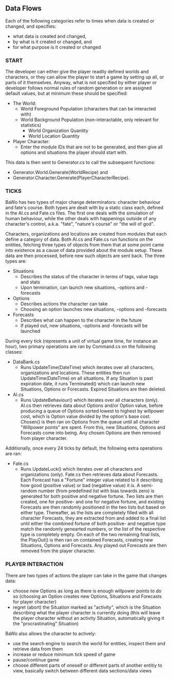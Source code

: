 ﻿##	Data Flows
Each of the following categories refer to times
when data is created or changed, and specifies: 
* what data is created and changed,
* by what is it created or changed, and
* for what purpose is it created or changed

### START
The developer can either give the player readily defined worlds and characters, or
they can allow the player to start a game by setting up all, or parts of it themselves. 
Anyway, what is not specified by either player or developer follows normal rules of random
generation or are assigned default values, but at minimum these should be specified:
* The World:
  * World Foreground Population (characters that can be interacted with)
  * World Background Population (non-interactable, only relevant for statistics)
	* World Organization Quantity
	* World Location Quantity
* Player Character:
  * Enter the module IDs that are not to be generated, and then give all options
    and situations the player should start with.

This data is then sent to Generator.cs to call the subsequent functions:
* Generator.World.Generate(WorldRecipe) and
* Generator.Character.Generate(PlayerCharacterRecipe).

### TICKS
BaWo has two types of major change determinators: character behaviour and fate's course.
Both types are dealt with by a static class each, defined in the AI.cs and Fate.cs files.
The first one deals with the simulation of human behaviour, while the other deals with happenings
outside of any character's control, a.k.a. "fate", "nature's course" or "the will of god".

Characters, organizations and locations are created from modules that each define a category
of data. Both AI.cs and Fate.cs run functions on the entities, fetching three types of objects 
from them that at some point came into existence as a cause of data provided about the module
setup. These data are then processed, before new such objects are sent back.
The three types are:
* Situations
  * Describes the status of the character in terms of tags, value tags and stats
  * Upon termination, can launch new situations, -options and -forecasts
* Options
  * Describes actions the character can take
  * Choosing an option launches new situations, -options and -forecasts
* Forecasts
  * Describes what can happen to the character in the future
  * If played out, new situations, -options and -forecasts will be launched

During every tick (represents a unit of virtual game time, for instance an hour),
two primary operations are ran by Command.cs on the following classes:
* DataBank.cs
  * Runs UpdateTime(DateTime) which iterates over all characters, organizations and locations.
    These entities then run UpdateTime(DateTime) on all situations. If any Situation is past 
    expiration date, it runs Terminated() which can launch new Situations, Options or Forecasts. 
    Expired Situations are then deleted.
* AI.cs
  * Runs UpdateBehaviour() which iterates over all characters (only). AI.cs then retrieves
    data about Options and/or Option value, before producing a queue of Options sorted
	  lowest to highest by willpower cost, which is Option value divided by the option's
	  base cost. Chosen() is then ran on Options from the queue until all character
	  "Willpower points" are spent. From this, new Situations, Options and Forecasts
    come into being. Any chosen Options are then removed from player character.

Additionally, once every 24 ticks by default, the following extra operations are ran:
* Fate.cs
  * Runs UpdateLuck() which iterates over all characters and organizations (only).
    Fate.cs then retrieves data about Forecasts. Each Forecast has a "Fortune" integer
    value related to it describing how good (positive value) or bad (negative value) 
    it is. A semi-random number (from predefined list with bias towards zero) is
    generated for both positive and negative fortune. Two lists are then created, one
    for positive- and one for negative fortune, and existing Forecasts are then randomly 
    positioned in the two lists but based on either type. Thereafter, as the lists are
    completely filled with all character Forecasts, they are extracted from and added to 
    a final list until either the combined fortune of both positive- and negative type
    match the randomly genearted numbers, or the list of the respective type is completely
    empty. On each of the two remaining final lists, the PlayOut() is then ran on contained 
    Forecasts, creating new Situations, Options and Forecasts. Any played out Forecasts 
    are then removed from the player character.

### PLAYER INTERACTION
There are two types of actions the player can take in the game that changes data:
* choose new Options as long as there is enough willpower points
  to do so (choosing an Option creates new Options, Situations
  and Forecasts for player character)
* regret (abort) the Situation marked as "activity", which is
  the Situation describing what the player character is currently
  doing (this will leave the player character without an activity
  Situation, automatically giving it the "procrastinating" Situation)

BaWo also allows the character to actively:
* use the search engine to search the world for entities,
  inspect them and retrieve data from them
* increase or reduce minimum tick speed of game
* pause/continue game
* choose different parts of oneself or different parts
  of another entitiy to view, basically switch between
  different data sections/data views